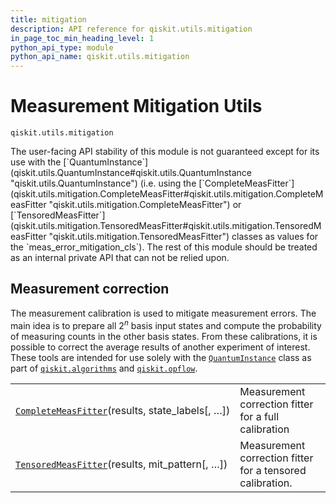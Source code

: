 ```yaml
---
title: mitigation
description: API reference for qiskit.utils.mitigation
in_page_toc_min_heading_level: 1
python_api_type: module
python_api_name: qiskit.utils.mitigation
---
```


<span id="module-qiskit.utils.mitigation" />

<span id="qiskit-utils-mitigation" />

# Measurement Mitigation Utils

<span id="module-qiskit.utils.mitigation" />

`qiskit.utils.mitigation`

<Admonition title="Warning" type="caution">
  The user-facing API stability of this module is not guaranteed except for its use with the [`QuantumInstance`](qiskit.utils.QuantumInstance#qiskit.utils.QuantumInstance "qiskit.utils.QuantumInstance") (i.e. using the [`CompleteMeasFitter`](qiskit.utils.mitigation.CompleteMeasFitter#qiskit.utils.mitigation.CompleteMeasFitter "qiskit.utils.mitigation.CompleteMeasFitter") or [`TensoredMeasFitter`](qiskit.utils.mitigation.TensoredMeasFitter#qiskit.utils.mitigation.TensoredMeasFitter "qiskit.utils.mitigation.TensoredMeasFitter") classes as values for the `meas_error_mitigation_cls`). The rest of this module should be treated as an internal private API that can not be relied upon.
</Admonition>

## Measurement correction

The measurement calibration is used to mitigate measurement errors. The main idea is to prepare all $2^n$ basis input states and compute the probability of measuring counts in the other basis states. From these calibrations, it is possible to correct the average results of another experiment of interest. These tools are intended for use solely with the [`QuantumInstance`](qiskit.utils.QuantumInstance#qiskit.utils.QuantumInstance "qiskit.utils.QuantumInstance") class as part of [`qiskit.algorithms`](algorithms#module-qiskit.algorithms "qiskit.algorithms") and [`qiskit.opflow`](opflow#module-qiskit.opflow "qiskit.opflow").

|                                                                                                                                                                                          |                                                           |
| ---------------------------------------------------------------------------------------------------------------------------------------------------------------------------------------- | --------------------------------------------------------- |
| [`CompleteMeasFitter`](qiskit.utils.mitigation.CompleteMeasFitter#qiskit.utils.mitigation.CompleteMeasFitter "qiskit.utils.mitigation.CompleteMeasFitter")(results, state\_labels\[, …]) | Measurement correction fitter for a full calibration      |
| [`TensoredMeasFitter`](qiskit.utils.mitigation.TensoredMeasFitter#qiskit.utils.mitigation.TensoredMeasFitter "qiskit.utils.mitigation.TensoredMeasFitter")(results, mit\_pattern\[, …])  | Measurement correction fitter for a tensored calibration. |

